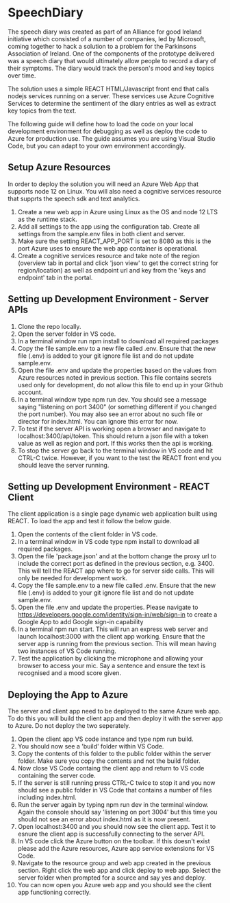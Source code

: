 # SpeechDiary

The speech diary was created as part of an Alliance for good Ireland initiative which consisted of a number of companies, led by Microsoft, coming together to hack a solution to a problem for the Parkinsons Association of Ireland. One of the components of the prototype delivered was a speech diary that would ultimately allow people to record a diary of their symptoms. The diary would track the person's mood and key topics over time. 

The solution uses a simple REACT HTML/Javascript front end that calls nodejs services running on a server. These services use Azure Cognitive Services to determine the sentiment of the diary entries as well as extract key topics from the text. 

The following guide will define how to load the code on your local development environment for debugging as well as deploy the code to Azure for production use. The guide assumes you are using Visual Studio Code, but you can adapt to your own environment accordingly.

## Setup Azure Resources

In order to deploy the solution you will need an Azure Web App that supports node 12 on Linux. You will also need a cognitive services resource that supprts the speech sdk and text analytics.

1. Create a new web app in Azure using Linux as the OS and node 12 LTS as the runtime stack.
2. Add all settings to the app using the configuration tab. Create all settings from the sample.env files in both client and server. 
3. Make sure the setting REACT_APP_PORT is set to 8080 as this is the port Azure uses to ensure the web app container is operational.
4. Create a cognitive services resource and take note of the region (overview tab in portal and click 'json view' to get the correct string for region/location) as well as endpoint url and key from the 'keys and endpoint' tab in the portal.

## Setting up Development Environment - Server APIs

1. Clone the repo locally.
2. Open the server folder in VS code.
3. In a terminal window run npm install to download all required packages
4. Copy the file sample.env to a new file called .env. Ensure that the new file (.env) is added to your git ignore file list and do not update sample.env.
4. Open the file .env and update the properties based on the values from Azure resources noted in previous section. This file contains secrets used only for development, do not allow this file to end up in your Github account.
5. In a terminal window type npm run dev. You should see a message saying "listening on port 3400" (or something different if you changed the port number). You may also see an error about no such file or director for index.html. You can ignore this error for now.
6. To test if the server API is working open a browser and navigate to localhost:3400/api/token. This should return a json file with a token value as well as region and port. If this works then the api is working.
7. To stop the server go back to the terminal window in VS code and hit CTRL-C twice. However, if you want to the test the REACT front end you should leave the server running.

## Setting up Development Environment - REACT Client

The client application is a single page dynamic web application built using REACT. To load the app and test it follow the below guide.

1. Open the contents of the client folder in VS code.
2. In a terminal window in VS code type npm install to download all required packages.
3. Open the file 'package.json' and at the bottom change the proxy url to include the correct port as defined in the previous section, e.g. 3400. This will tell the REACT app where to go for server side calls. This will only be needed for development work.
4. Copy the file sample.env to a new file called .env. Ensure that the new file (.env) is added to your git ignore file list and do not update sample.env.
5. Open the file .env and update the properties. Please navigate to https://developers.google.com/identity/sign-in/web/sign-in to create a Google App to add Google sign-in capability
6. In a terminal npm run start. This will run an express web server and launch localhost:3000 with the client app working. Ensure that the server app is running from the previous section. This will mean having two instances of VS Code running.
7. Test the application by clicking the microphone and allowing your browser to access your mic. Say a sentence and ensure the text is recognised and a mood score given.

## Deploying the App to Azure

The server and client app need to be deployed to the same Azure web app. To do this you will build the client app and then deploy it with the server app to Azure. Do not deploy the two seperately.

1. Open the client app VS code instance and type npm run build.
2. You should now see a 'build' folder within VS Code. 
3. Copy the contents of this folder to the public folder within the server folder. Make sure you copy the contents and not the build folder. 
4. Now close VS Code containg the client app and return to VS code containing the server code.
5. If the server is still running press CTRL-C twice to stop it and you now should see a public folder in VS Code that contains a number of files including index.html.
6. Run the server again by typing npm run dev in the terminal window. Again the console should say 'listening on port 3004' but this time you should not see an error about index.html as it is now present.
7. Open localhost:3400 and you should now see the client app. Test it to esnure the client app is successfully connecting to the server API.
8. In VS code click the Azure button on the toolbar. If this doesn't exist please add the Azure resources, Azure app service extensions for VS Code.
9. Navigate to the resource group and web app created in the previous section. Right click the web app and click deploy to web app. Select the server folder when prompted for a source and say yes and deploy.
10. You can now open you Azure web app and you should see the client app functioning correctly.


